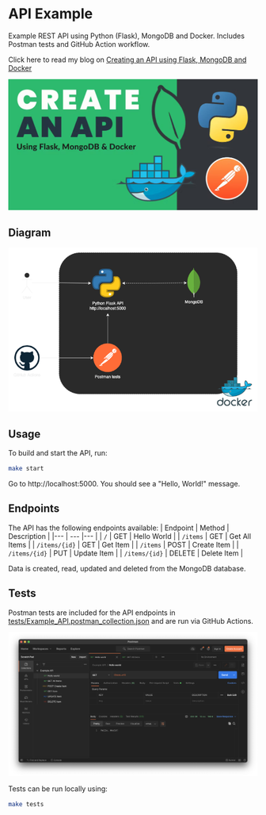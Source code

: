 # API Example
Example REST API using Python (Flask), MongoDB and Docker.
Includes Postman tests and GitHub Action workflow.

Click here to read my blog on [Creating an API using Flask, MongoDB and Docker](https://blog.tkav.dev/create-an-api-using-flask-mongodb-and-docker)


[![Blog Post](docs/images/blog-post.jpg)](https://blog.tkav.dev/create-an-api-using-flask-mongodb-and-docker)

## Diagram

![API Example](docs/images/API-Example.drawio.png)

## Usage
To build and start the API, run:

```bash
make start
```

Go to http://localhost:5000. You should see a "Hello, World!" message.

## Endpoints

The API has the following endpoints available:
| Endpoint       | Method   | Description   |
|---             | ---      |---            |
| `/`            | GET      | Hello World   |
| `/items`       | GET      | Get All Items |
| `/items/{id}`  | GET      | Get Item      |
| `/items`       | POST     | Create Item   |
| `/items/{id}`  | PUT      | Update Item   |
| `/items/{id}`  | DELETE   | Delete Item   |

Data is created, read, updated and deleted from the MongoDB database. 

## Tests
Postman tests are included for the API endpoints in [tests/Example_API.postman_collection.json](tests/Example_API.postman_collection.json) and are run via GitHub Actions.

![Postman tests](docs/images/postman.png)

Tests can be run locally using:
```bash
make tests
```
